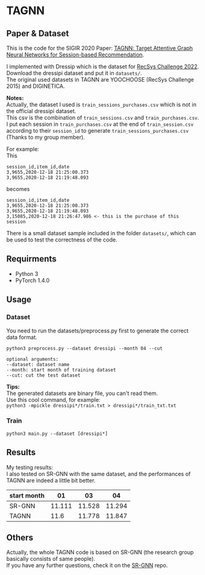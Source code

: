 # TAGNN

## Paper & Dataset
This is the code for the SIGIR 2020 Paper: [TAGNN: Target Attentive Graph Neural Networks for Session-based Recommendation](https://arxiv.org/abs/2005.02844).

I implemented with Dressip which is the dataset for [RecSys Challenge 2022](http://www.recsyschallenge.com/2022/). Download the dressipi dataset and put it in `datasets/`.  
The original used datasets in TAGNN are YOOCHOOSE (RecSys Challenge 2015) and DIGINETICA.

**Notes:**  
Actually, the dataset I used is `train_sessions_purchases.csv` which is not in the official dressipi dataset.  
This csv is the combination of `train_sessions.csv` and `train_purchases.csv`. I put each session in `train_purchases.csv` at the end of `train_session.csv` according to their `session_id` to generate `train_sessions_purchases.csv` (Thanks to my group member).  

For example:  
This  
```
session_id,item_id,date
3,9655,2020-12-18 21:25:00.373
3,9655,2020-12-18 21:19:48.093
```
becomes
```
session_id,item_id,date
3,9655,2020-12-18 21:25:00.373
3,9655,2020-12-18 21:19:48.093
3,15085,2020-12-18 21:26:47.986 <- this is the purchase of this session
```

There is a small dataset sample included in the folder `datasets/`, which can be used to test the correctness of the code.


## Requirments
- Python 3
- PyTorch 1.4.0


## Usage
### Dataset
You need to run the datasets/preprocess.py first to generate the correct data format.
```
python3 preprocess.py --dataset dressipi --month 04 --cut

optional arguments:
--dataset: dataset name
--month: start month of training dataset
--cut: cut the test dataset
```
**Tips:**  
The generated datasets are binary file, you can't read them.  
Use this cool command, for example:  
`python3 -mpickle dressipi*/train.txt > dressipi*/train_txt.txt`

### Train
```
python3 main.py --dataset [dressipi*]
```


## Results
My testing results:  
I also tested on SR-GNN with the same dataset, and the performances of TAGNN are indeed a little bit better.

| start month | 01     | 03     | 04     |
|-------------|--------|--------|--------|
| SR-GNN      | 11.111 | 11.528 | 11.294 |
| TAGNN       | 11.6   | 11.778 | 11.847 |


## Others
Actually, the whole TAGNN code is based on SR-GNN (the research group basically consists of same people).  
If you have any further questions, check it on the [SR-GNN](https://github.com/CRIPAC-DIG/SR-GNN) repo.
